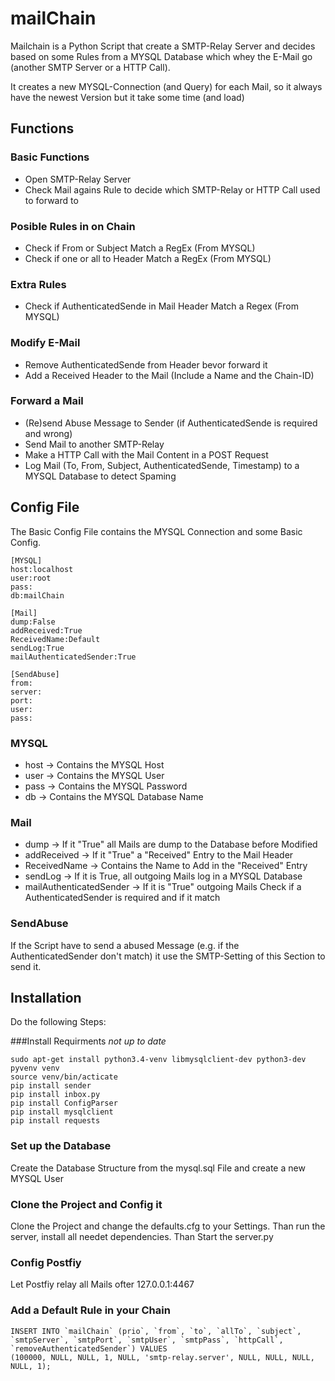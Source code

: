 # mailChain
Mailchain is a Python Script that create a SMTP-Relay Server and decides based on some Rules from a MYSQL Database which whey the E-Mail go (another SMTP Server or a HTTP Call).

It creates a new MYSQL-Connection (and Query) for each Mail, so it always have the newest Version but it take some time (and load)

## Functions
### Basic Functions
* Open SMTP-Relay Server
* Check Mail agains Rule to decide which SMTP-Relay or HTTP Call used to forward to

### Posible Rules in on Chain
* Check if From or Subject Match a RegEx (From MYSQL)
* Check if one or all to Header Match a RegEx (From MYSQL)

### Extra Rules
* Check if AuthenticatedSende in Mail Header Match a Regex (From MYSQL)

### Modify E-Mail
* Remove AuthenticatedSende from Header bevor forward it
* Add a Received Header to the Mail (Include a Name and the Chain-ID)

### Forward a Mail
* (Re)send Abuse Message to Sender (if AuthenticatedSende is required and wrong)
* Send Mail to another SMTP-Relay
* Make a HTTP Call with the Mail Content in a POST Request
* Log Mail (To, From, Subject, AuthenticatedSende, Timestamp) to a MYSQL Database to detect Spaming

## Config File
The Basic Config File contains the MYSQL Connection and some Basic Config.
```
[MYSQL]
host:localhost
user:root
pass:
db:mailChain

[Mail]
dump:False
addReceived:True
ReceivedName:Default
sendLog:True
mailAuthenticatedSender:True

[SendAbuse]
from:
server:
port:
user:
pass:
```
### MYSQL
*  host -> Contains the MYSQL Host
*  user -> Contains the MYSQL User
*  pass -> Contains the MYSQL Password
*  db -> Contains the MYSQL Database Name

### Mail
* dump -> If it "True" all Mails are dump to the Database before Modified
* addReceived -> If it "True" a "Received" Entry to the Mail Header
* ReceivedName -> Contains the Name to Add in the "Received" Entry
* sendLog -> If it is True, all outgoing Mails log in a MYSQL Database
* mailAuthenticatedSender -> If it is "True" outgoing Mails Check if a AuthenticatedSender is required and if it match

### SendAbuse
If the Script have to send a abused Message (e.g. if the AuthenticatedSender don't match) it use the SMTP-Setting of this Section to send it.

## Installation
Do the following Steps:

###Install Requirments
*not up to date*
```
sudo apt-get install python3.4-venv libmysqlclient-dev python3-dev
pyvenv venv
source venv/bin/acticate
pip install sender
pip install inbox.py
pip install ConfigParser
pip install mysqlclient
pip install requests
```
### Set up the Database
Create the Database Structure from the mysql.sql File and create a new MYSQL User

### Clone the Project and Config it
Clone the Project and change the defaults.cfg to your Settings. Than run the server, install all needet dependencies. Than Start the server.py

### Config Postfiy
Let Postfiy relay all Mails ofter 127.0.0.1:4467

### Add a Default Rule in your Chain
```
INSERT INTO `mailChain` (prio`, `from`, `to`, `allTo`, `subject`, `smtpServer`, `smtpPort`, `smtpUser`, `smtpPass`, `httpCall`, `removeAuthenticatedSender`) VALUES
(100000, NULL, NULL, 1, NULL, 'smtp-relay.server', NULL, NULL, NULL, NULL, 1);
```
